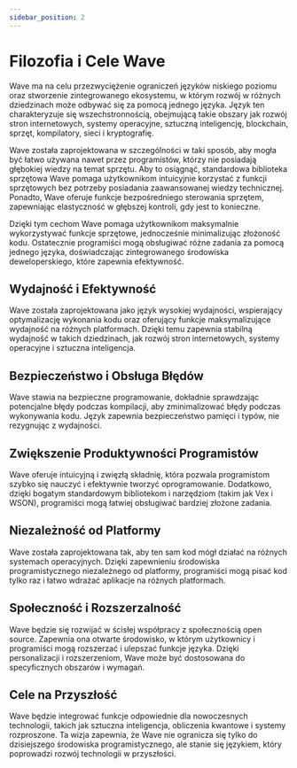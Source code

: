 ```yaml
---
sidebar_position: 2
---
```


# Filozofia i Cele Wave
Wave ma na celu przezwyciężenie ograniczeń języków niskiego poziomu oraz stworzenie zintegrowanego ekosystemu, w którym rozwój w różnych dziedzinach może odbywać się za pomocą jednego języka.
Język ten charakteryzuje się wszechstronnością, obejmującą takie obszary jak rozwój stron internetowych, systemy operacyjne, sztuczną inteligencję, blockchain, sprzęt, kompilatory, sieci i kryptografię.

Wave została zaprojektowana w szczególności w taki sposób, aby mogła być łatwo używana nawet przez programistów, którzy nie posiadają głębokiej wiedzy na temat sprzętu.
Aby to osiągnąć, standardowa biblioteka sprzętowa Wave pomaga użytkownikom intuicyjnie korzystać z funkcji sprzętowych bez potrzeby posiadania zaawansowanej wiedzy technicznej. Ponadto, Wave oferuje funkcje bezpośredniego sterowania sprzętem, zapewniając elastyczność w głębszej kontroli, gdy jest to konieczne.

Dzięki tym cechom Wave pomaga użytkownikom maksymalnie wykorzystywać funkcje sprzętowe, jednocześnie minimalizując złożoność kodu.
Ostatecznie programiści mogą obsługiwać różne zadania za pomocą jednego języka, doświadczając zintegrowanego środowiska deweloperskiego, które zapewnia efektywność.

## Wydajność i Efektywność
Wave została zaprojektowana jako język wysokiej wydajności, wspierający optymalizację wykonania kodu oraz oferujący funkcje maksymalizujące wydajność na różnych platformach.
Dzięki temu zapewnia stabilną wydajność w takich dziedzinach, jak rozwój stron internetowych, systemy operacyjne i sztuczna inteligencja.

## Bezpieczeństwo i Obsługa Błędów
Wave stawia na bezpieczne programowanie, dokładnie sprawdzając potencjalne błędy podczas kompilacji, aby zminimalizować błędy podczas wykonywania kodu.
Język zapewnia bezpieczeństwo pamięci i typów, nie rezygnując z wydajności.

## Zwiększenie Produktywności Programistów
Wave oferuje intuicyjną i zwięzłą składnię, która pozwala programistom szybko się nauczyć i efektywnie tworzyć oprogramowanie.
Dodatkowo, dzięki bogatym standardowym bibliotekom i narzędziom (takim jak Vex i WSON), programiści mogą łatwiej obsługiwać bardziej złożone zadania.

## Niezależność od Platformy
Wave została zaprojektowana tak, aby ten sam kod mógł działać na różnych systemach operacyjnych.
Dzięki zapewnieniu środowiska programistycznego niezależnego od platformy, programiści mogą pisać kod tylko raz i łatwo wdrażać aplikacje na różnych platformach.

## Społeczność i Rozszerzalność
Wave będzie się rozwijać w ścisłej współpracy z społecznością open source.
Zapewnia ona otwarte środowisko, w którym użytkownicy i programiści mogą rozszerzać i ulepszać funkcje języka.
Dzięki personalizacji i rozszerzeniom, Wave może być dostosowana do specyficznych obszarów i wymagań.

## Cele na Przyszłość
Wave będzie integrować funkcje odpowiednie dla nowoczesnych technologii, takich jak sztuczna inteligencja, obliczenia kwantowe i systemy rozproszone.
Ta wizja zapewnia, że Wave nie ogranicza się tylko do dzisiejszego środowiska programistycznego, ale stanie się językiem, który poprowadzi rozwój technologii w przyszłości.